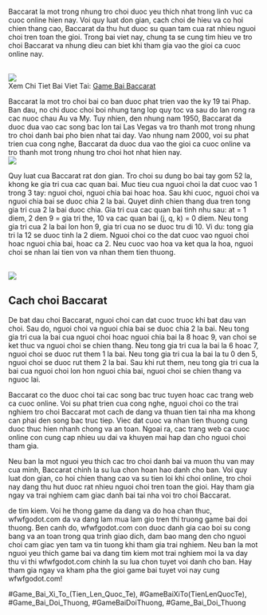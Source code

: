 <main>
<p>Baccarat la mot trong nhung tro choi duoc yeu thich nhat trong linh vuc ca cuoc online hien nay. Voi quy luat don gian, cach choi de hieu va co hoi chien thang cao, Baccarat da thu hut duoc su quan tam cua rat nhieu nguoi choi tren toan the gioi. Trong bai viet nay, chung ta se cung tim hieu ve tro choi Baccarat va nhung dieu can biet khi tham gia vao the gioi ca cuoc online nay.</p><br><img src="https://wfwfgodot.com/wp-content/uploads/2025/02/game-bai-baccarat-2.webp"></br>
Xem Chi Tiet Bai Viet Tai: <a href="https://wfwfgodot.com/game-bai-baccarat/">Game Bai Baccarat</a>
<p>Baccarat la mot tro choi bai co ban duoc phat trien vao the ky 19 tai Phap. Ban dau, no chi duoc choi boi nhung tang lop quy toc va sau do lan rong ra cac nuoc chau Au va My. Tuy nhien, den nhung nam 1950, Baccarat da duoc dua vao cac song bac lon tai Las Vegas va tro thanh mot trong nhung tro choi danh bai pho bien nhat tai day. Vao nhung nam 2000, voi su phat trien cua cong nghe, Baccarat da duoc dua vao the gioi ca cuoc online va tro thanh mot trong nhung tro choi hot nhat hien nay.<br><img src="https://wfwfgodot.com/wp-content/uploads/2025/02/game-bai-baccarat-3.webp"></br>
<p>Quy luat cua Baccarat rat don gian. Tro choi su dung bo bai tay gom 52 la, khong ke gia tri cua cac quan bai. Muc tieu cua nguoi choi la dat cuoc vao 1 trong 3 tay: nguoi choi, nguoi chia bai hoac hoa. Sau khi cuoc, nguoi choi va nguoi chia bai se duoc chia 2 la bai. Quyet dinh chien thang dua tren tong gia tri cua 2 la bai duoc chia. Gia tri cua cac quan bai tinh nhu sau: at = 1 diem, 2 den 9 = gia tri the, 10 va cac quan bai (j, q, k) = 0 diem. Neu tong gia tri cua 2 la bai lon hon 9, gia tri cua no se duoc tru di 10. Vi du: tong gia tri la 12 se duoc tinh la 2 diem. Nguoi choi co the dat cuoc vao nguoi choi hoac nguoi chia bai, hoac ca 2. Neu cuoc vao hoa va ket qua la hoa, nguoi choi se nhan lai tien von va nhan them tien thuong.</p><br><img src="https://wfwfgodot.com/wp-content/uploads/2025/02/logo-gamebai-doi-thuong-1.webp"></br>
<div class="game-info">

<div>
<h2>Cach choi Baccarat</h2>
<p>De bat dau choi Baccarat, nguoi choi can dat cuoc truoc khi bat dau van choi. Sau do, nguoi choi va nguoi chia bai se duoc chia 2 la bai. Neu tong gia tri cua la bai cua nguoi choi hoac nguoi chia bai la 8 hoac 9, van choi se ket thuc va nguoi choi se chien thang. Neu tong gia tri cua la bai la 6 hoac 7, nguoi choi se duoc rut them 1 la bai. Neu tong gia tri cua la bai la tu 0 den 5, nguoi choi se duoc rut them 2 la bai. Sau khi rut them, neu tong gia tri cua la bai cua nguoi choi lon hon nguoi chia bai, nguoi choi se chien thang va nguoc lai.
</div>
</div>
<p>Baccarat co the duoc choi tai cac song bac truc tuyen hoac cac trang web ca cuoc online. Voi su phat trien cua cong nghe, nguoi choi co the trai nghiem tro choi Baccarat mot cach de dang va thuan tien tai nha ma khong can phai den song bac truc tiep. Viec dat cuoc va nhan tien thuong cung duoc thuc hien nhanh chong va an toan. Ngoai ra, cac trang web ca cuoc online con cung cap nhieu uu dai va khuyen mai hap dan cho nguoi choi tham gia.</p>
<p>Neu ban la mot nguoi yeu thich cac tro choi danh bai va muon thu van may cua minh, Baccarat chinh la su lua chon hoan hao danh cho ban. Voi quy luat don gian, co hoi chien thang cao va su tien loi khi choi online, tro choi nay dang thu hut duoc rat nhieu nguoi choi tren toan the gioi. Hay tham gia ngay va trai nghiem cam giac danh bai tai nha voi tro choi Baccarat.
</main><p>de tim kiem. Voi he thong game da dang va do hoa chan thuc, wfwfgodot.com da va dang lam mua lam gio tren thi truong game bai doi thuong. Ben canh do, wfwfgodot.com con duoc danh gia cao boi su cong bang va an toan trong qua trinh giao dich, dam bao mang den cho nguoi choi cam giac yen tam va tin tuong khi tham gia trai nghiem. Neu ban la mot nguoi yeu thich game bai va dang tim kiem mot trai nghiem moi la va day thu vi thi wfwfgodot.com chinh la su lua chon tuyet voi danh cho ban. Hay tham gia ngay va kham pha the gioi game bai tuyet voi nay cung wfwfgodot.com!</p>
#Game_Bai_Xi_To_(Tien_Len_Quoc_Te), #GameBaiXiTo(TienLenQuocTe), #Game_Bai_Doi_Thuong, #GameBaiDoiThuong, #Game_Bai_Doi_Thuong
